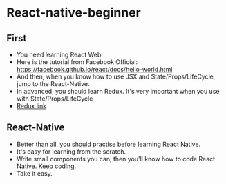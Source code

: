 # React-native-beginner

## First
  * You need learning React Web.
  * Here is the tutorial from Facebook Official: https://facebook.github.io/react/docs/hello-world.html
  * And then, when you know how to use JSX and State/Props/LifeCycle, jump to the React-Native.
  * In advanced, you should learn Redux. It's very important when you use with State/Props/LifeCycle
  * [Redux link](https://leanpub.com/redux-book)


## React-Native
  * Better than all, you should practise before learning React Native.
  * It's easy for learning from the scratch.
  * Write small components you can, then you'll know how to code React Native. Keep coding.
  * Take it easy.
